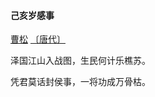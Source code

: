 #### 己亥岁感事

[曹松](https://so.gushiwen.cn/authorv_5a8e0199cefc.aspx) [〔唐代〕](https://so.gushiwen.cn/shiwens/default.aspx?cstr=唐代)

泽国江山入战图，生民何计乐樵苏。

凭君莫话封侯事，一将功成万骨枯。